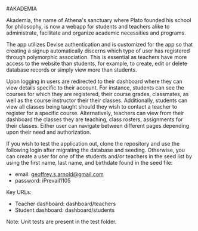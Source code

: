 #AKADEMIA

Akademia, the name of Athena's sanctuary where Plato founded his school for philosophy, is now a webapp for students and teachers alike to administrate, facilitate and organize academic necessities and programs.

The app utilizes Devise authentication and is customized for the app so that creating a signup automatically discerns which type of user has registered through polymorphic association. This is essential as teachers have more access to the website than students, for example, to create, edit or delete database records or simply view more than students.

Upon logging in users are redirected to their dashboard where they can view details specific to their account. For instance, students can see the courses for which they are registered, their course grades, classmates, as well as the course instructor their their classes. Additionally, students can view all classes being taught should they wish to contact a teacher to register for a specific course. Alternatively, teachers can view from their dashboard the classes they are teaching, class rosters, assignments for their classes. Either user can navigate between different pages depending upon their need and authorization.

If you wish to test the application out, clone the repository and use the following login after migrating the database and seeding. Otherwise, you can create a user for one of the students and/or teachers in the seed list by using the first name, last name, and birthdate found in the seed file:
* email: geoffrey.s.arnold@gmail.com
* password: iPrevail1105

Key URLs:
* Teacher dashboard: dashboard/teachers
* Student dashboard: dashboard/students

Note: Unit tests are present in the test folder.

